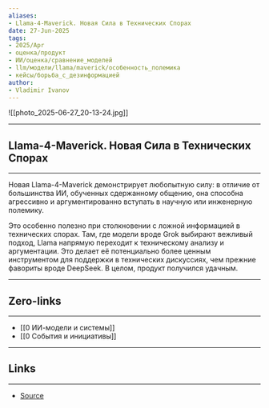 ```yaml
---
aliases: 
- Llama-4-Maverick. Новая Сила в Технических Спорах 
date: 27-Jun-2025
tags:
- 2025/Apr
- оценка/продукт
- ИИ/оценка/сравнение_моделей
- llm/модели/llama/maverick/особенность_полемика
- кейсы/борьба_с_дезинформацией
author:
- Vladimir Ivanov
---
```

![[photo_2025-06-27_20-13-24.jpg]]

-----
##  Llama-4-Maverick. Новая Сила в Технических Спорах 
-----
Новая Llama-4-Maverick демонстрирует любопытную силу: в отличие от большинства ИИ, обученных сдержанному общению, она способна агрессивно и аргументированно вступать в научную или инженерную полемику. 

Это особенно полезно при столкновении с ложной информацией в технических спорах. Там, где модели вроде Grok выбирают вежливый подход, Llama напрямую переходит к техническому анализу и аргументации. Это делает её потенциально более ценным инструментом для поддержки в технических дискуссиях, чем прежние фавориты вроде DeepSeek. В целом, продукт получился удачным.

---
## Zero-links
---
- [[0 ИИ-модели и системы]]
- [[0 События и инициативы]]

---
## Links
---
- [Source](https://t.me/turboproject/1571)